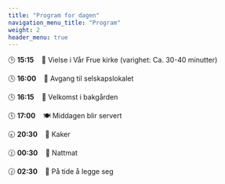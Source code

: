 ```yaml
---
title: "Program for dagen"
navigation_menu_title: "Program"
weight: 2
header_menu: true
---
```


🕒 **15:15** &nbsp;&nbsp; 💒 Vielse i Vår Frue kirke (varighet: Ca. 30-40 minutter)

🕓 **16:00** &nbsp;&nbsp; 🚶 Avgang til selskapslokalet

🕓 **16:15** &nbsp;&nbsp; 🍾 Velkomst i bakgården

🕔 **17:00** &nbsp;&nbsp; 🍽️ Middagen blir servert

🕣 **20:30** &nbsp;&nbsp; 🍰 Kaker

🕧 **00:30** &nbsp;&nbsp; 🌭 Nattmat

🕝 **02:30** &nbsp;&nbsp; 🥱 På tide å legge seg
